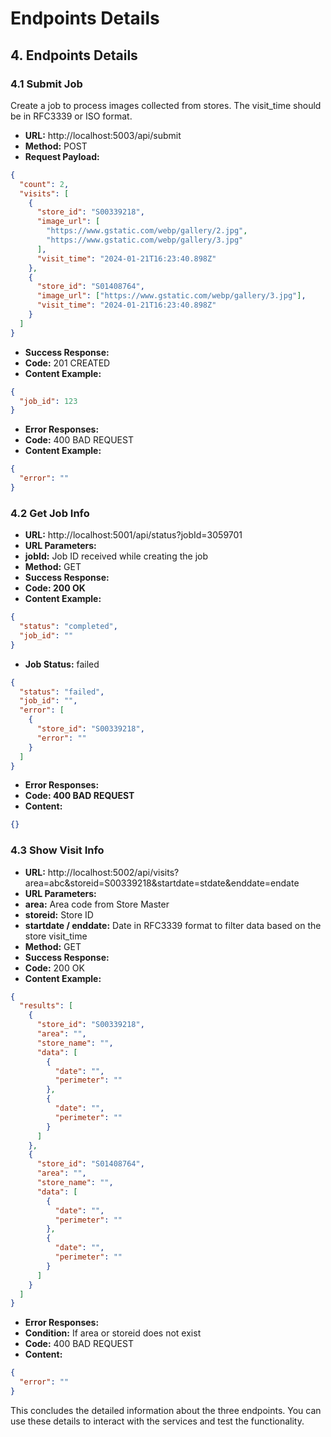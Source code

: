 # Endpoints Details
## 4. Endpoints Details
### **4.1 Submit Job**
Create a job to process images collected from stores. The visit_time should be in RFC3339 or ISO format.

- **URL:** http://localhost:5003/api/submit
- **Method:** POST
- **Request Payload:**
```json
{
  "count": 2,
  "visits": [
    {
      "store_id": "S00339218",
      "image_url": [
        "https://www.gstatic.com/webp/gallery/2.jpg",
        "https://www.gstatic.com/webp/gallery/3.jpg"
      ],
      "visit_time": "2024-01-21T16:23:40.898Z"
    },
    {
      "store_id": "S01408764",
      "image_url": ["https://www.gstatic.com/webp/gallery/3.jpg"],
      "visit_time": "2024-01-21T16:23:40.898Z"
    }
  ]
}
```

- **Success Response:**
- **Code:** 201 CREATED
- **Content Example:**

```json
{
  "job_id": 123
}
```

- **Error Responses:**
- **Code:** 400 BAD REQUEST
- **Content Example:**
```json
{
  "error": ""
}
```

### **4.2 Get Job Info**
- **URL:** http://localhost:5001/api/status?jobId=3059701
- **URL Parameters:**
- **jobId:** Job ID received while creating the job
- **Method:** GET
- **Success Response:**
- **Code: 200 OK**
- **Content Example:**

```json
{
  "status": "completed",
  "job_id": ""
}
```

- **Job Status:** failed
```json
{
  "status": "failed",
  "job_id": "",
  "error": [
    {
      "store_id": "S00339218",
      "error": ""
    }
  ]
}
```

- **Error Responses:**
- **Code: 400 BAD REQUEST**
- **Content:**

```json
{}
```

### **4.3 Show Visit Info**
- **URL:** http://localhost:5002/api/visits?area=abc&storeid=S00339218&startdate=stdate&enddate=endate
- **URL Parameters:**
- **area:** Area code from Store Master
- **storeid:** Store ID
- **startdate / enddate:** Date in RFC3339 format to filter data based on the store visit_time
- **Method:** GET
- **Success Response:**
- **Code:** 200 OK
- **Content Example:**

```json
{
  "results": [
    {
      "store_id": "S00339218",
      "area": "",
      "store_name": "",
      "data": [
        {
          "date": "",
          "perimeter": ""
        },
        {
          "date": "",
          "perimeter": ""
        }
      ]
    },
    {
      "store_id": "S01408764",
      "area": "",
      "store_name": "",
      "data": [
        {
          "date": "",
          "perimeter": ""
        },
        {
          "date": "",
          "perimeter": ""
        }
      ]
    }
  ]
}
```

- **Error Responses:**
- **Condition:** If area or storeid does not exist
- **Code:** 400 BAD REQUEST
- **Content:**

```json
{
  "error": ""
}
```
This concludes the detailed information about the three endpoints. You can use these details to interact with the services and test the functionality.